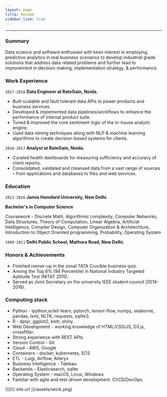 ```yaml
---
layout: page
title: Resumé
sidebar_link: true
---
```


<hr>

### Summary

Data science and software enthusiast with keen interest in employing predictive analytics in real business scenarios to develop industrial grade solutions that address data related problems and further lead to improvement in decision making, implementation strategy, & performance.

### Work Experience

`2017-2018`
__Data Engineer at RateGain, Noida.__
- Built scalable and fault tolerant data APIs to power products and business services.
- Developed & implemented data pipelines/workflows to enhance the performance of internal product suite.
- Tuned & improved the core sentiment logic of the in-house analytic engine.
- Used data mining techniques along with NLP & machine learning algorithms to create decision-based systems for clients.

`2016-2017`
__Analyst at RateGain, Noida.__
- Curated health dashboards for measuring sufficiency and accuracy of client reports.
- Consolidated, validated and cleansed data from a vast range of sources – from applications and databases to files and web services.

### Education

`2012-2016`
__Jamia Hamdard University, New Delhi.__

**Bachelor's in Computer Science**

*Coursework* - Discrete Math, Algorithmic complexity, Computer Networks, Data Structures, Theory of Computation, Linear Algebra,
Artificial Intelligence, Compiler Design, Computer Organization & Architechture, Introduction to Object Oriented programming, Probability, Operating System

`1999-2011`
__Delhi Public School, Mathura Road, New Delhi.__


### Honors & Achievements

- Finished runner-up in the zonal TATA Crucible business quiz.
- Among the Top 6% (94 Percentile) in National Industry Targeted Aptitude Test (NITAT 2015).
- Served as Joint Secretary on the university IEEE student council (2014-2016).

### Computing stack
* Python - ipython,scikit-learn, pytorch, tensor-flow, numpy, seaborne, pandas, lxml, NLTK, requests, sqlite3.
* R - dplyr, ggplot2, knitr, shiny.
* Web Development - working knowledge of HTML/CSS/JS, D3.js, crossfilter.
* Strong experience with REST APIs.
* Version Control - Git
* Cloud - AWS, Google
* Containers - docker, kubernetes, ECS
* ETL - Luigi, Airflow, Alteryx
* Business Intelligence - Tableau
* Backends - Elasticsearch, sqlite
* Operating System - macOS, Linux, Windows
* Familiar with agile and test-driven development. CI/CD/DevOps.

![]({{ site.url }}/assets/work.png)
